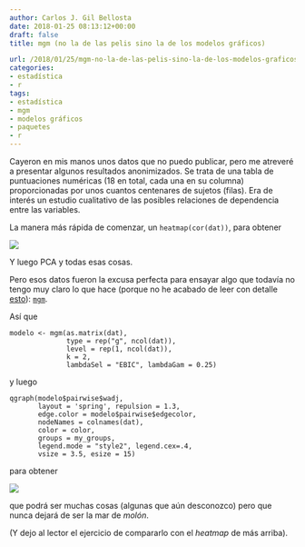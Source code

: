 ```yaml
---
author: Carlos J. Gil Bellosta
date: 2018-01-25 08:13:12+00:00
draft: false
title: mgm (no la de las pelis sino la de los modelos gráficos)

url: /2018/01/25/mgm-no-la-de-las-pelis-sino-la-de-los-modelos-graficos/
categories:
- estadística
- r
tags:
- estadística
- mgm
- modelos gráficos
- paquetes
- r
---
```


Cayeron en mis manos unos datos que no puedo publicar, pero me atreveré a presentar algunos resultados anonimizados. Se trata de una tabla de puntuaciones numéricas (18 en total, cada una en su columna) proporcionadas por unos cuantos centenares de sujetos (filas). Era de interés un estudio cualitativo de las posibles relaciones de dependencia entre las variables.

La manera más rápida de comenzar, un `heatmap(cor(dat))`, para obtener

![](/wp-uploads/2018/01/heatmap.png)


Y luego PCA y todas esas cosas.

Pero esos datos fueron la excusa perfecta para ensayar algo que todavía no tengo muy claro lo que hace (porque no he acabado de leer con detalle [esto](https://arxiv.org/pdf/1510.06871v2.pdf)): [`mgm`](https://cran.r-project.org/web/packages/mgm/index.html).

Así que




    modelo <- mgm(as.matrix(dat),
                  type = rep("g", ncol(dat)),
                  level = rep(1, ncol(dat)),
                  k = 2,
                  lambdaSel = "EBIC", lambdaGam = 0.25)




y luego




    qgraph(modelo$pairwise$wadj,
           layout = 'spring', repulsion = 1.3,
           edge.color = modelo$pairwise$edgecolor,
           nodeNames = colnames(dat),
           color = color,
           groups = my_groups,
           legend.mode = "style2", legend.cex=.4,
           vsize = 3.5, esize = 15)




para obtener

![](/wp-uploads/2018/01/mgm.png)


que podrá ser muchas cosas (algunas que aún desconozco) pero que nunca dejará de ser la mar de _molón_.

(Y dejo al lector el ejercicio de compararlo con el _heatmap_ de más arriba).




